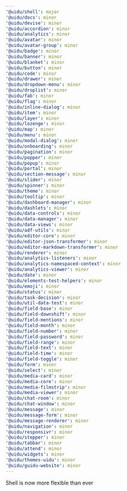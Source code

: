 ```yaml
---
'@uidu/shell': major
'@uidu/docs': minor
'@uidu/devise': minor
'@uidu/accordion': minor
'@uidu/analytics': minor
'@uidu/avatar': minor
'@uidu/avatar-group': minor
'@uidu/badge': minor
'@uidu/banner': minor
'@uidu/blanket': minor
'@uidu/button': minor
'@uidu/code': minor
'@uidu/drawer': minor
'@uidu/dropdown-menu': minor
'@uidu/droplist': minor
'@uidu/fab': minor
'@uidu/flag': minor
'@uidu/inline-dialog': minor
'@uidu/item': minor
'@uidu/layer': minor
'@uidu/lozenge': minor
'@uidu/map': minor
'@uidu/menu': minor
'@uidu/modal-dialog': minor
'@uidu/onboarding': minor
'@uidu/pagination': minor
'@uidu/popper': minor
'@uidu/popup': minor
'@uidu/portal': minor
'@uidu/section-message': minor
'@uidu/slider': minor
'@uidu/spinner': minor
'@uidu/theme': minor
'@uidu/tooltip': minor
'@uidu/dashboard-manager': minor
'@uidu/dashlets': minor
'@uidu/data-controls': minor
'@uidu/data-manager': minor
'@uidu/data-views': minor
'@uidu/adf-utils': minor
'@uidu/editor-core': minor
'@uidu/editor-json-transformer': minor
'@uidu/editor-markdown-transformer': minor
'@uidu/renderer': minor
'@uidu/analytics-listeners': minor
'@uidu/analytics-namespaced-context': minor
'@uidu/analytics-viewer': minor
'@uidu/date': minor
'@uidu/elements-test-helpers': minor
'@uidu/emoji': minor
'@uidu/status': minor
'@uidu/task-decision': minor
'@uidu/util-data-test': minor
'@uidu/field-base': minor
'@uidu/field-downshift': minor
'@uidu/field-mentions': minor
'@uidu/field-month': minor
'@uidu/field-number': minor
'@uidu/field-password': minor
'@uidu/field-range': minor
'@uidu/field-text': minor
'@uidu/field-time': minor
'@uidu/field-toggle': minor
'@uidu/form': minor
'@uidu/select': minor
'@uidu/media-card': minor
'@uidu/media-core': minor
'@uidu/media-filmstrip': minor
'@uidu/media-viewer': minor
'@uidu/chat-room': minor
'@uidu/chat-window': minor
'@uidu/message': minor
'@uidu/message-form': minor
'@uidu/message-renderer': minor
'@uidu/navigation': minor
'@uidu/responsivr': minor
'@uidu/stepper': minor
'@uidu/tabbar': minor
'@uidu/attend': minor
'@uidu/widgets': minor
'@uidu/themes-uidu': minor
'@uidu/guidu-website': minor
---
```


Shell is now more flexible than ever

